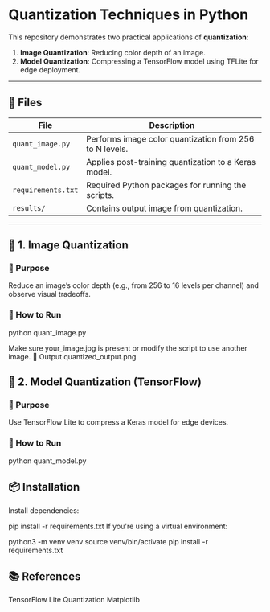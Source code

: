 # Quantization Techniques in Python

This repository demonstrates two practical applications of **quantization**:

1. **Image Quantization**: Reducing color depth of an image.
2. **Model Quantization**: Compressing a TensorFlow model using TFLite for edge deployment.

---

## 📁 Files

| File            | Description                                               |
|-----------------|-----------------------------------------------------------|
| `quant_image.py`| Performs image color quantization from 256 to N levels.   |
| `quant_model.py`| Applies post-training quantization to a Keras model.      |
| `requirements.txt` | Required Python packages for running the scripts.      |
| `results/`      | Contains output image from quantization.                 |

---

## 🧪 1. Image Quantization

### 📌 Purpose

Reduce an image’s color depth (e.g., from 256 to 16 levels per channel) and observe visual tradeoffs.

### 🚀 How to Run


python quant_image.py




Make sure your_image.jpg is present or modify the script to use another image.
💾 Output
quantized_output.png


##  🤖 2. Model Quantization (TensorFlow)

### 📌 Purpose
Use TensorFlow Lite to compress a Keras model for edge devices.

###  🚀 How to Run
python quant_model.py



## 📦 Installation

Install dependencies:

pip install -r requirements.txt
If you're using a virtual environment:

python3 -m venv venv
source venv/bin/activate
pip install -r requirements.txt


## 📚 References

TensorFlow Lite Quantization
Matplotlib
